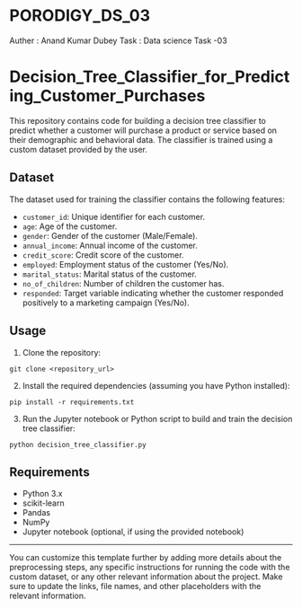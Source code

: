 # PORODIGY_DS_03

Auther : Anand Kumar Dubey
Task : Data science  Task -03

# Decision_Tree_Classifier_for_Predicting_Customer_Purchases

This repository contains code for building a decision tree classifier to predict whether a customer will purchase a product or service based on their demographic and behavioral data. The classifier is trained using a custom dataset provided by the user.

## Dataset

The dataset used for training the classifier contains the following features:

- `customer_id`: Unique identifier for each customer.
- `age`: Age of the customer.
- `gender`: Gender of the customer (Male/Female).
- `annual_income`: Annual income of the customer.
- `credit_score`: Credit score of the customer.
- `employed`: Employment status of the customer (Yes/No).
- `marital_status`: Marital status of the customer.
- `no_of_children`: Number of children the customer has.
- `responded`: Target variable indicating whether the customer responded positively to a marketing campaign (Yes/No).

## Usage

1. Clone the repository:

```
git clone <repository_url>
```

2. Install the required dependencies (assuming you have Python installed):

```
pip install -r requirements.txt
```

3. Run the Jupyter notebook or Python script to build and train the decision tree classifier:

```
python decision_tree_classifier.py
```

## Requirements

- Python 3.x
- scikit-learn
- Pandas
- NumPy
- Jupyter notebook (optional, if using the provided notebook)

---

You can customize this template further by adding more details about the preprocessing steps, any specific instructions for running the code with the custom dataset, or any other relevant information about the project. Make sure to update the links, file names, and other placeholders with the relevant information.
